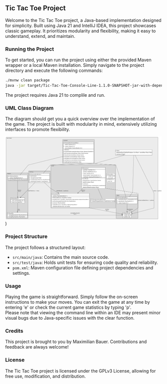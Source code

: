 ## Tic Tac Toe Project

Welcome to the Tic Tac Toe project, a Java-based implementation designed for simplicity. Built using Java 21 and
IntelliJ IDEA, this project showcases classic gameplay. It prioritizes modularity and flexibility, making it easy to
understand, extend, and maintain.

### Running the Project

To get started, you can run the project using either the provided Maven wrapper or a local Maven installation. Simply
navigate to the project directory and execute the following commands:

```bash
./mvnw clean package
java -jar target/Tic-Tac-Toe-Console-Line-1.1.0-SNAPSHOT-jar-with-dependencies.jar
```

The project requires Java 21 to complile and run.

### UML Class Diagram

The diagram should get you a quick overview over the implementation of the game.
The project is built with modularity in mind, extensively utilizing interfaces to promote flexibility.

![UML Class Diagram](doc%2FCodeStructure.svg))

### Project Structure

The project follows a structured layout:

- `src/main/java`: Contains the main source code.
- `src/test/java`: Holds unit tests for ensuring code quality and reliability.
- `pom.xml`: Maven configuration file defining project dependencies and settings.

### Usage

Playing the game is straightforward. Simply follow the on-screen instructions to make your moves. You can exit the game
at any time by entering 'e' or check the current game statistics by typing 'p'.<br> Please note that viewing the command
line within an IDE may present minor visual bugs due to Java-specific issues with the clear function.

### Credits

This project is brought to you by Maximilian Bauer. Contributions and feedback are always welcome!

### License

The Tic Tac Toe project is licensed under the GPLv3 License, allowing for free use, modification, and distribution.
